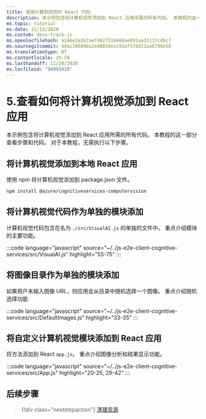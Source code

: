 ```yaml
---
title: 使用计算机视觉的 React 代码
description: 本示例包含将计算机视觉添加到 React 应用所需的所有代码。 本教程的这一部分查看步骤和代码。
ms.topic: tutorial
ms.date: 11/13/2020
ms.custom: devx-track-js
ms.openlocfilehash: a246e2e367aef4027516468ae691aa31117cd6c7
ms.sourcegitcommit: 4dac39849ba2e48034ecc91ef578d11aab796e58
ms.translationtype: HT
ms.contentlocale: zh-CN
ms.lasthandoff: 11/20/2020
ms.locfileid: "94993418"
---
```

# <a name="5-review-how-to-add-computer-vision-to-the-react-app"></a>5.查看如何将计算机视觉添加到 React 应用

本示例包含将计算机视觉添加到 React 应用所需的所有代码。 本教程的这一部分查看步骤和代码。 对于本教程，无需执行以下步骤。 

## <a name="add-computer-vision-to-local-react-app"></a>将计算机视觉添加到本地 React 应用

使用 npm 将计算机视觉添加到 package.json 文件。 

```bash
npm install @azure/cognitiveservices-computervision 
```

## <a name="add-computer-vision-code-as-separate-module"></a>将计算机视觉代码作为单独的模块添加

计算机视觉代码包含在名为 `./src/VisualAI.js` 的单独的文件中。 重点介绍模块的主要功能。 

:::code language="javascript" source="~/../js-e2e-client-cognitive-services/src/VisualAI.js" highlight="55-75" :::

## <a name="add-catalog-of-images-as-separate-module"></a>将图像目录作为单独的模块添加

如果用户未输入图像 URL，则应用会从目录中随机选择一个图像。 重点介绍随机选择功能 

:::code language="javascript" source="~/../js-e2e-client-cognitive-services/src/DefaultImages.js" highlight="33-35" :::

## <a name="add-custom-computer-vision-module-to-react-app"></a>将自定义计算机视觉模块添加到 React 应用

将方法添加到 React `app.js`。 重点介绍图像分析和结果显示功能。

:::code language="javascript" source="~/../js-e2e-client-cognitive-services/src/App.js" highlight="20-25, 29-42" :::

## <a name="next-step"></a>后续步骤

> [!div class="nextstepaction"]
> [清理资源](clean-up-resources.md) 
